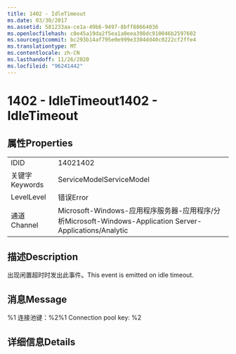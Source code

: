 ```yaml
---
title: 1402 - IdleTimeout
ms.date: 03/30/2017
ms.assetid: 581233aa-ce1a-49b6-9497-8bff88664036
ms.openlocfilehash: c0e45a19da2f5ea1a0eea398dc910046b2597602
ms.sourcegitcommit: bc293b14af795e0e999e3304dd40c0222cf2ffe4
ms.translationtype: MT
ms.contentlocale: zh-CN
ms.lasthandoff: 11/26/2020
ms.locfileid: "96241442"
---
```

# <a name="1402---idletimeout"></a><span data-ttu-id="d36b6-102">1402 - IdleTimeout</span><span class="sxs-lookup"><span data-stu-id="d36b6-102">1402 - IdleTimeout</span></span>

## <a name="properties"></a><span data-ttu-id="d36b6-103">属性</span><span class="sxs-lookup"><span data-stu-id="d36b6-103">Properties</span></span>  
  
|||  
|-|-|  
|<span data-ttu-id="d36b6-104">ID</span><span class="sxs-lookup"><span data-stu-id="d36b6-104">ID</span></span>|<span data-ttu-id="d36b6-105">1402</span><span class="sxs-lookup"><span data-stu-id="d36b6-105">1402</span></span>|  
|<span data-ttu-id="d36b6-106">关键字</span><span class="sxs-lookup"><span data-stu-id="d36b6-106">Keywords</span></span>|<span data-ttu-id="d36b6-107">ServiceModel</span><span class="sxs-lookup"><span data-stu-id="d36b6-107">ServiceModel</span></span>|  
|<span data-ttu-id="d36b6-108">Level</span><span class="sxs-lookup"><span data-stu-id="d36b6-108">Level</span></span>|<span data-ttu-id="d36b6-109">错误</span><span class="sxs-lookup"><span data-stu-id="d36b6-109">Error</span></span>|  
|<span data-ttu-id="d36b6-110">通道</span><span class="sxs-lookup"><span data-stu-id="d36b6-110">Channel</span></span>|<span data-ttu-id="d36b6-111">Microsoft-Windows-应用程序服务器-应用程序/分析</span><span class="sxs-lookup"><span data-stu-id="d36b6-111">Microsoft-Windows-Application Server-Applications/Analytic</span></span>|  
  
## <a name="description"></a><span data-ttu-id="d36b6-112">描述</span><span class="sxs-lookup"><span data-stu-id="d36b6-112">Description</span></span>  

 <span data-ttu-id="d36b6-113">出现闲置超时时发出此事件。</span><span class="sxs-lookup"><span data-stu-id="d36b6-113">This event is emitted on idle timeout.</span></span>  
  
## <a name="message"></a><span data-ttu-id="d36b6-114">消息</span><span class="sxs-lookup"><span data-stu-id="d36b6-114">Message</span></span>  

 <span data-ttu-id="d36b6-115">%1 连接池键：%2</span><span class="sxs-lookup"><span data-stu-id="d36b6-115">%1 Connection pool key: %2</span></span>  
  
## <a name="details"></a><span data-ttu-id="d36b6-116">详细信息</span><span class="sxs-lookup"><span data-stu-id="d36b6-116">Details</span></span>
